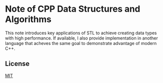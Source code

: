 # Note of CPP Data Structures and Algorithms

This note introduces key applications of STL to achieve creating data types with high performance. If available, I also provide implementation in another language that acheves the same goal to demonstrate advantage of modern C++.

## License
[MIT](https://choosealicense.com/licenses/mit/)
